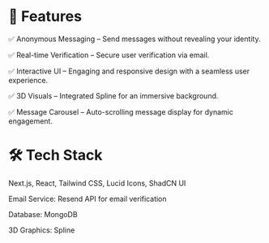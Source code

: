 # 🚀 Features

✅ Anonymous Messaging – Send messages without revealing your identity.

✅ Real-time Verification – Secure user verification via email.

✅ Interactive UI – Engaging and responsive design with a seamless user experience.

✅ 3D Visuals – Integrated Spline for an immersive background.

✅ Message Carousel – Auto-scrolling message display for dynamic engagement.

# 🛠️ Tech Stack

Next.js, React, Tailwind CSS, Lucid Icons, ShadCN UI

Email Service: Resend API for email verification

Database: MongoDB

3D Graphics: Spline
